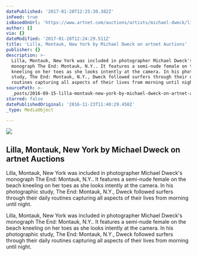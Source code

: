 ```yaml
---
datePublished: '2017-01-28T12:25:30.382Z'
inFeed: true
isBasedOnUrl: 'https://www.artnet.com/auctions/artists/michael-dweck/lilla-montauk-new-york-2'
author: []
via: {}
dateModified: '2017-01-28T12:24:29.511Z'
title: 'Lilla, Montauk, New York by Michael Dweck on artnet Auctions'
publisher: {}
description: >-
  Lilla, Montauk, New York was included in photographer Michael Dweck's
  monograph The End: Montauk, N.Y.. It features a semi-nude female on the beach
  kneeling on her toes as she looks intently at the camera. In his photographic
  study, The End: Montauk, N.Y., Dweck followed surfers through their daily
  routines capturing all aspects of their lives from morning until night.
sourcePath: >-
  _posts/2016-09-15-lilla-montauk-new-york-by-michael-dweck-on-artnet-auctions.md
starred: false
datePublishedOriginal: '2016-11-23T11:40:29.450Z'
_type: MediaObject

---
```

<article style=""><img src="https://imgflo.herokuapp.com/graph/2b2431f8e7ba7b0/aaae6b1e9d8374213403066daa0c054b/noop.jpg?input=https%3A%2F%2Fimages.artnet.com%2Faoa_lot_images%2F118360%2Fmichael-dweck-lilla-montauk-new-york-photographs-gelatin-silver-print-zoom_550_709.jpg" /><h1>Lilla, Montauk, New York by Michael Dweck on artnet Auctions</h1><p>Lilla, Montauk, New York was included in photographer Michael Dweck's monograph The End: Montauk, N.Y.. It features a semi-nude female on the beach kneeling on her toes as she looks intently at the camera. In his photographic study, The End: Montauk, N.Y., Dweck followed surfers through their daily routines capturing all aspects of their lives from morning until night.</p></article>

Lilla, Montauk, New York was included in photographer Michael Dweck's monograph The End: Montauk, N.Y.. It features a semi-nude female on the beach kneeling on her toes as she looks intently at the camera. In his photographic study, The End: Montauk, N.Y., Dweck followed surfers through their daily routines capturing all aspects of their lives from morning until night.